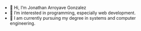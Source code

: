 - 👋 Hi, I’m Jonathan Arroyave Gonzalez
- 👀 I’m interested in programming, especially web development.
- 🌱 I am currently pursuing my degree in systems and computer engineering.


<!---
JonathanArroyaveGonzalez/JonathanArroyaveGonzalez is a ✨ special ✨ repository because its `README.md` (this file) appears on your GitHub profile.
You can click the Preview link to take a look at your changes.
--->

